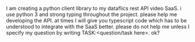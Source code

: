 I am creating a python client library to my dataflics rest API video SaaS. i use python 3 and strong typing throughout the project. please help me developing the API. at times I will give you typescript code which has to be understood to integrate with the SaaS better. please do not help me unless I specify my question by writing TASK:<question/task here>. ok?
